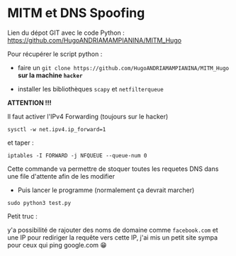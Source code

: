 # MITM et DNS Spoofing


Lien du dépot GIT avec le code Python :
https://github.com/HugoANDRIAMAMPIANINA/MITM_Hugo

Pour récupérer le script python :

- faire un `git clone https://github.com/HugoANDRIAMAMPIANINA/MITM_Hugo` **sur la machine `hacker`**

- installer les bibliothèques `scapy` et `netfilterqueue`
  

**ATTENTION !!!**

Il faut activer l'IPv4 Forwarding (toujours sur le hacker)

```
sysctl -w net.ipv4.ip_forward=1
```

et taper : 

```
iptables -I FORWARD -j NFQUEUE --queue-num 0
```
Cette commande va permettre de stoquer toutes les requetes DNS dans une file d'attente afin de les modifier

- Puis lancer le programme (normalement ça devrait marcher)

```
sudo python3 test.py
```

Petit truc :

y'a possibilité de rajouter des noms de domaine comme `facebook.com` et une IP pour rediriger la requête vers cette IP, j'ai mis un petit site sympa pour ceux qui ping google.com :grin: